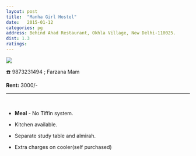 ```yaml
---
layout: post
title:  "Manha Girl Hostel"
date:   2015-01-12
categories: pg
address: Behind Ahad Restaurant, Okhla Village, New Delhi-110025.
dist: 1.3
ratings:
---
```


<a href="https://www.google.co.in/maps/place/Manha+Girl+Hostel/@28.562619,77.290531,17z/data=!3m1!4b1!4m2!3m1!1s0x390ce474c1388f19:0x4fce385ecea0557b?hl=en">
        <img src="https://maps.googleapis.com/maps/api/staticmap?visible=Jamia+Millia+Islamia&size=640x300&scale=2&maptype=roadmap&markers=%7Ccolor:red%7Clabel:M%7C28.562698,77.290528&markers=size:mid|color:green%7Clabel:FET%7C28.5606083,77.2790183&markers=size:mid|color:green%7Clabel:FET%7C28.561075,77.280960&path=color:0x0000ff|weight:3|28.562506, 77.290563|28.562402, 77.288728|28.562355, 77.287773|28.562242, 77.287473|28.562270, 77.286185|28.562195, 77.285906|28.562278,77.285737|28.562089,77.285534|28.562070,77.285555|28.561995,77.285276|28.561222,77.283323|28.561062,77.283034|28.561034,77.282851|28.561062,77.279558|28.560968,77.278571">
</a>

:phone:  9873231494 ; Farzana Mam


**Rent:**  3000/-

<hr><br>

*  **Meal** - No Tiffin system.

* Kitchen available.

* Separate study table and almirah.

* Extra charges on cooler(self purchased)